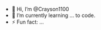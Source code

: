 - 👋 Hi, I’m @Crayson1100
- 🌱 I’m currently learning ... to code.
- ⚡ Fun fact: ...

<!---
Crayson1100/Crayson1100 is a ✨ special ✨ repository because its `README.md` (this file) appears on your GitHub profile.
You can click the Preview link to take a look at your changes.
--->
